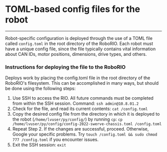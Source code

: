 # TOML-based config files for the robot
---
Robot-specific configuration is deployed through the use of a TOML file called `config.toml` in the root directory of the RoboRIO. Each robot must have a unique config file, since the file typically contains vital information about CAN IDs, motor positions, dimensions, drive types, and others. 

### Instructions for deploying the file to the RoboRIO
Deploys work by placing the config.toml file in the root directory of the RoboRIO's filesystem. This can be accomplished in many ways, but should be done using the following steps:
1. Use SSH to access the RIO. All future commands must be completed from within the SSH session. Command: `ssh admin@10.8.01.2`
2. Check for the file, and read its current contents: `cat /config.toml`
3. Copy the desired config file from the directory in which it is deployed to the robot (`/home/lvuser/py/config/`) by running `cp`: `cp /home/lvuser/py/config/config-2022-swerve-chassis.toml /config.toml`
4. Repeat Step 2. If the changes are successful, proceed. Otherwise, Google your specific problems. Try `touch /config.toml && sudo chmod 777 /config.toml` if you encounter issues.
5. Exit the SSH session: `exit`